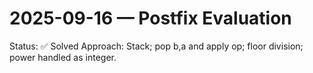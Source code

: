 # 2025-09-16 — Postfix Evaluation

Status: ✅ Solved
Approach: Stack; pop b,a and apply op; floor division; power handled as integer.
